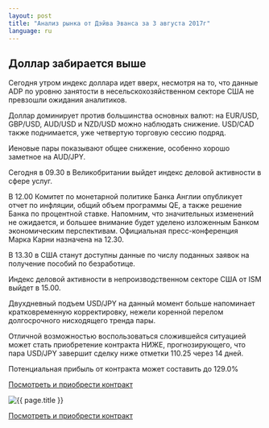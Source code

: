 ```yaml
---
layout: post
title: "Анализ рынка от Дэйва Эванса за 3 августа 2017г"
language: ru
---
```

## Доллар забирается выше

Сегодня утром индекс доллара идет вверх, несмотря на то, что данные ADP по уровню занятости в несельскохозяйственном секторе США не превзошли ожидания аналитиков.

Доллар доминирует против большинства основных валют: на EUR/USD, GBP/USD, AUD/USD и NZD/USD можно наблюдать снижение. USD/CAD также поднимается, уже четвертую торговую сессию подряд.

Иеновые пары показывают общее снижение, особенно хорошо заметное на AUD/JPY.


Сегодня в  09.30 в Великобритании выйдет индекс деловой активности в сфере услуг.

В 12.00 Комитет по монетарной политике Банка Англии опубликует отчет по инфляции,  общий объем программы QE, а также решение Банка по процентной ставке. Напомним, что значительных изменений не ожидается, и большее внимание будет уделено изложенным Банком экономическим перспективам. Официальная пресс-конференция Марка Карни назначена на 12.30.

В 13.30 в США станут доступны данные по числу поданных заявок на получение пособий по безработице.

Индекс деловой активности в непроизводственном секторе США от ISM выйдет в 15.00.

 
Двухдневный подъем USD/JPY на данный момент больше напоминает кратковременную корректировку, нежели коренной перелом долгосрочного нисходящего тренда пары.

Отличной возможностью воспользоваться сложившейся ситуацией может стать приобретение контракта НИЖЕ, прогнозирующего, что пара USD/JPY завершит сделку ниже отметки 110.25 через 14 дней. 

Потенциальная прибыль от контракта может составить до 129.0%


<a href="http://record.binary.com/_bivVDfg8lHux76XffYA0JmNd7ZgqdRLk/1/?market=forex&underlying=frxUSDJPY&formname=higherlower&duration_amount=14&duration_units=d&amount=10&amount_type=payout&expiry_type=duration&barrier=110.25&s=1&t=l1t2H9yWJL0ypJbwHSoQ-Z0co5lt24DG" target="_blank">Посмотреть и приобрести контракт</a>

<img src="{{ site.url }}/images/ru-03-august-17.png" alt="{{ page.title }}"  title="{{ page.title }}">

<a href="%LINK%%?https://www.binary.com/d/trade.cgi?market=forex&underlying=frxUSDJPY&formname=higherlower&duration_amount=14&duration_units=d&amount=10&amount_type=payout&expiry_type=duration&barrier=110.25&s=1&t=l1t2H9yWJL0ypJbwHSoQ-Z0co5lt24DG" target="_blank">Посмотреть и приобрести контракт</a>